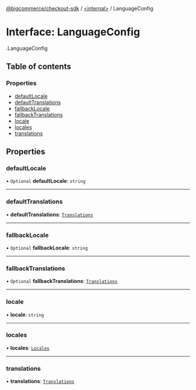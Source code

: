 [@bigcommerce/checkout-sdk](../README.md) / [<internal\>](../modules/internal_.md) / LanguageConfig

# Interface: LanguageConfig

[<internal>](../modules/internal_.md).LanguageConfig

## Table of contents

### Properties

- [defaultLocale](internal_.LanguageConfig.md#defaultlocale)
- [defaultTranslations](internal_.LanguageConfig.md#defaulttranslations)
- [fallbackLocale](internal_.LanguageConfig.md#fallbacklocale)
- [fallbackTranslations](internal_.LanguageConfig.md#fallbacktranslations)
- [locale](internal_.LanguageConfig.md#locale)
- [locales](internal_.LanguageConfig.md#locales)
- [translations](internal_.LanguageConfig.md#translations)

## Properties

### defaultLocale

• `Optional` **defaultLocale**: `string`

___

### defaultTranslations

• **defaultTranslations**: [`Translations`](internal_.Translations.md)

___

### fallbackLocale

• `Optional` **fallbackLocale**: `string`

___

### fallbackTranslations

• `Optional` **fallbackTranslations**: [`Translations`](internal_.Translations.md)

___

### locale

• **locale**: `string`

___

### locales

• **locales**: [`Locales`](internal_.Locales.md)

___

### translations

• **translations**: [`Translations`](internal_.Translations.md)
